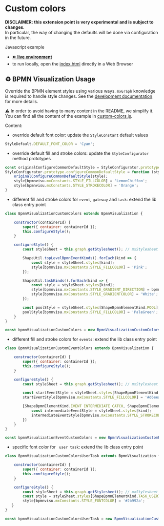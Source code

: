 # Custom colors

**DISCLAIMER: this extension point is very experimental and is subject to changes**.  
In particular, the way of changing the defaults will be done via configuration in the future.

Javascript example
- [__:fast_forward: live environment__](https://cdn.statically.io/gh/process-analytics/bpmn-visualization-examples/master/examples/custom-bpmn-theme/custom-colors/index.html)
- to run locally, open the [index.html](index.html) directly in a Web Browser


## ♻️ BPMN Visualization Usage
Override the BPMN element styles using various ways. `mxGraph` knowledge is required to handle style changes.
See the [development documentation](https://github.com/process-analytics/bpmn-visualization-js/blob/master/docs/contributors/bpmn-support-how-to.md) for more details.

:warning: In order to avoid having to many content in the README, we simplify it. You can find all the content of the example in [custom-colors.js](custom-colors.js).


Content:
- override default font color: update the `StyleConstant` default values
```javascript
StyleDefault.DEFAULT_FONT_COLOR = 'Cyan';
```

- override default fill and stroke colors: update the `StyleConfigurator` method prototypes
```javascript
const originalConfigureCommonDefaultStyle = StyleConfigurator.prototype.configureCommonDefaultStyle;
StyleConfigurator.prototype.configureCommonDefaultStyle = function (style) {
    originalConfigureCommonDefaultStyle(style);
    style[bpmnvisu.mxConstants.STYLE_FILLCOLOR] = 'LemonChiffon';
    style[bpmnvisu.mxConstants.STYLE_STROKECOLOR] = 'Orange';
}
```

- different fill and stroke colors for `event`, `gateway` and `task`: extend the lib class entry point
```javascript
class BpmnVisualizationCustomColors extends BpmnVisualization {

    constructor(containerId) {
        super({ container: containerId });
        this.configureStyle();
    }

    configureStyle() {
        const styleSheet = this.graph.getStylesheet(); // mxStylesheet

        ShapeUtil.topLevelBpmnEventKinds().forEach(kind => {
            const style = styleSheet.styles[kind];
            style[bpmnvisu.mxConstants.STYLE_FILLCOLOR] = 'Pink';
        });

        ShapeUtil.taskKinds().forEach(kind => {
            const style = styleSheet.styles[kind];
            style[bpmnvisu.mxConstants.STYLE_GRADIENT_DIRECTION] = bpmnvisu.mxConstants.DIRECTION_EAST;
            style[bpmnvisu.mxConstants.STYLE_GRADIENTCOLOR] = 'White';
        });

        const poolStyle = styleSheet.styles[ShapeBpmnElementKind.POOL];
        poolStyle[bpmnvisu.mxConstants.STYLE_FILLCOLOR] = 'PaleGreen';
    }
}

const bpmnVisualizationCustomColors = new BpmnVisualizationCustomColors('bpmn-container-custom-colors');
```

- different fill and stroke colors for `events`: extend the lib class entry point
```javascript
class BpmnVisualizationCustomEventColors extends BpmnVisualization {

    constructor(containerId) {
        super({ container: containerId });
        this.configureStyle();
    }

    configureStyle() {
        const styleSheet = this.graph.getStylesheet(); // mxStylesheet

        const startEventStyle = styleSheet.styles[ShapeBpmnElementKind.EVENT_START];
        startEventStyle[bpmnvisu.mxConstants.STYLE_FILLCOLOR] = '#d6eea5';

        [ShapeBpmnElementKind.EVENT_INTERMEDIATE_CATCH, ShapeBpmnElementKind.EVENT_INTERMEDIATE_THROW].forEach(kind => {
            const intermediateEventStyle = styleSheet.styles[kind];
            intermediateEventStyle[bpmnvisu.mxConstants.STYLE_STROKECOLOR] = '#7307df';
        })
    }
}

const bpmnVisualizationEventCustomColors = new BpmnVisualizationCustomEventColors('bpmn-container-custom-colors');
```

- specific font color for ` user task`: extend the lib class entry point
```javascript
class BpmnVisualizationCustomColorsUserTask extends BpmnVisualization {

    constructor(containerId) {
        super({ container: containerId });
        this.configureStyle();
    }

    configureStyle() {
        const styleSheet = this.graph.getStylesheet(); // mxStylesheet
        const style = styleSheet.styles[ShapeBpmnElementKind.TASK_USER];
        style[bpmnvisu.mxConstants.STYLE_FONTCOLOR] = '#2b992a';
   }
}

const bpmnVisualizationCustomColorsUserTask = new BpmnVisualizationCustomColorsUserTask('bpmn-container-custom-colors-user-task');
```